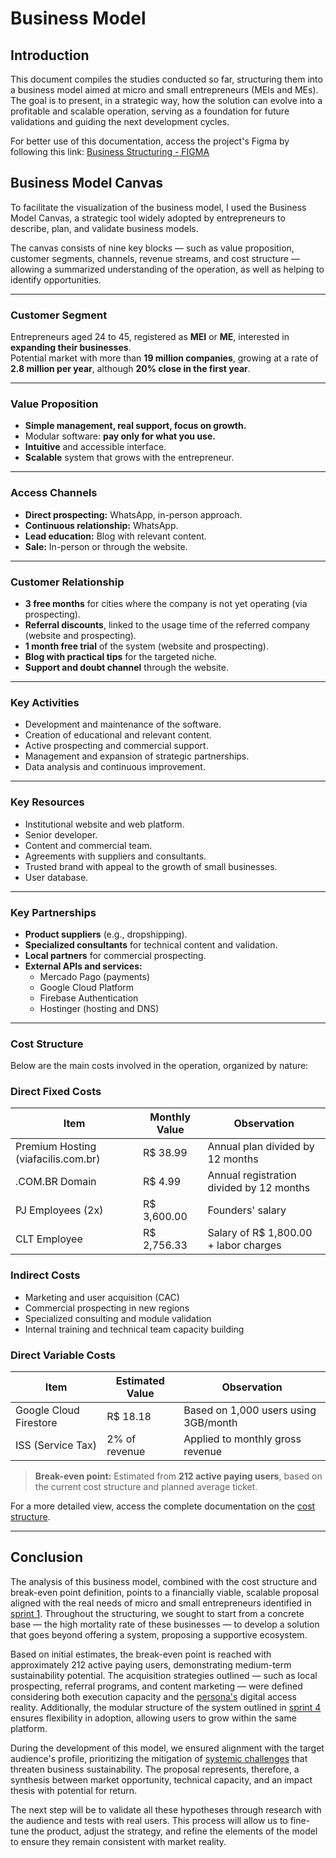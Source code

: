 # Business Model

## Introduction
This document compiles the studies conducted so far, structuring them into a business model aimed at micro and small entrepreneurs (MEIs and MEs). The goal is to present, in a strategic way, how the solution can evolve into a profitable and scalable operation, serving as a foundation for future validations and guiding the next development cycles.

For better use of this documentation, access the project's Figma by following this link: [Business Structuring - FIGMA](https://www.figma.com/design/dnBqepKRepi4wqaEI2k5nA/Negócio?node-id=75-2&p=f&t=iAy5ShMnVbSZh1hO-0)

## Business Model Canvas

To facilitate the visualization of the business model, I used the Business Model Canvas, a strategic tool widely adopted by entrepreneurs to describe, plan, and validate business models.

The canvas consists of nine key blocks — such as value proposition, customer segments, channels, revenue streams, and cost structure — allowing a summarized understanding of the operation, as well as helping to identify opportunities.

---

### Customer Segment
Entrepreneurs aged 24 to 45, registered as **MEI** or **ME**, interested in **expanding their businesses**.  
Potential market with more than **19 million companies**, growing at a rate of **2.8 million per year**, although **20% close in the first year**.

---

### Value Proposition
- **Simple management, real support, focus on growth.**
- Modular software: **pay only for what you use.**
- **Intuitive** and accessible interface.
- **Scalable** system that grows with the entrepreneur.

---

### Access Channels
- **Direct prospecting:** WhatsApp, in-person approach.
- **Continuous relationship:** WhatsApp.
- **Lead education:** Blog with relevant content.
- **Sale:** In-person or through the website.

---

### Customer Relationship
- **3 free months** for cities where the company is not yet operating (via prospecting).
- **Referral discounts**, linked to the usage time of the referred company (website and prospecting).
- **1 month free trial** of the system (website and prospecting).
- **Blog with practical tips** for the targeted niche.
- **Support and doubt channel** through the website.

---

### Key Activities
- Development and maintenance of the software.
- Creation of educational and relevant content.
- Active prospecting and commercial support.
- Management and expansion of strategic partnerships.
- Data analysis and continuous improvement.

---

### Key Resources
- Institutional website and web platform.
- Senior developer.
- Content and commercial team.
- Agreements with suppliers and consultants.
- Trusted brand with appeal to the growth of small businesses.
- User database.

---

### Key Partnerships
- **Product suppliers** (e.g., dropshipping).
- **Specialized consultants** for technical content and validation.
- **Local partners** for commercial prospecting.
- **External APIs and services:**
  - Mercado Pago (payments)
  - Google Cloud Platform
  - Firebase Authentication
  - Hostinger (hosting and DNS)

---

### Cost Structure
Below are the main costs involved in the operation, organized by nature:

### Direct Fixed Costs

| Item                                 | Monthly Value     | Observation                                        |
|--------------------------------------|-------------------|---------------------------------------------------|
| Premium Hosting (viafacilis.com.br)  | R$ 38.99          | Annual plan divided by 12 months                  |
| .COM.BR Domain                       | R$ 4.99           | Annual registration divided by 12 months         |
| PJ Employees (2x)                    | R$ 3,600.00       | Founders' salary                                  |
| CLT Employee                         | R$ 2,756.33       | Salary of R$ 1,800.00 + labor charges            |

### Indirect Costs

- Marketing and user acquisition (CAC)
- Commercial prospecting in new regions
- Specialized consulting and module validation
- Internal training and technical team capacity building

### Direct Variable Costs

| Item                                 | Estimated Value   | Observation                                        |
|--------------------------------------|-------------------|---------------------------------------------------|
| Google Cloud Firestore               | R$ 18.18          | Based on 1,000 users using 3GB/month              |
| ISS (Service Tax)                    | 2% of revenue     | Applied to monthly gross revenue                  |

> **Break-even point:** Estimated from **212 active paying users**, based on the current cost structure and planned average ticket.

For a more detailed view, access the complete documentation on the [cost structure](./estrutura_custos.md).

---

## Conclusion
The analysis of this business model, combined with the cost structure and break-even point definition, points to a financially viable, scalable proposal aligned with the real needs of micro and small entrepreneurs identified in [sprint 1](../../README.md). Throughout the structuring, we sought to start from a concrete base — the high mortality rate of these businesses — to develop a solution that goes beyond offering a system, proposing a supportive ecosystem.

Based on initial estimates, the break-even point is reached with approximately 212 active paying users, demonstrating medium-term sustainability potential. The acquisition strategies outlined — such as local prospecting, referral programs, and content marketing — were defined considering both execution capacity and the [persona's](../../sprint-3/pt-br/persona.md) digital access reality. Additionally, the modular structure of the system outlined in [sprint 4](../../sprint-4/README.md) ensures flexibility in adoption, allowing users to grow within the same platform.

During the development of this model, we ensured alignment with the target audience's profile, prioritizing the mitigation of [systemic challenges](../../README.md/#problemática) that threaten business sustainability. The proposal represents, therefore, a synthesis between market opportunity, technical capacity, and an impact thesis with potential for return.

The next step will be to validate all these hypotheses through research with the audience and tests with real users. This process will allow us to fine-tune the product, adjust the strategy, and refine the elements of the model to ensure they remain consistent with market reality.
